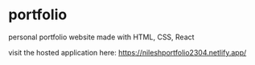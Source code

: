 # portfolio

personal portfolio website made with HTML, CSS, React

visit the hosted application here:
https://nileshportfolio2304.netlify.app/

